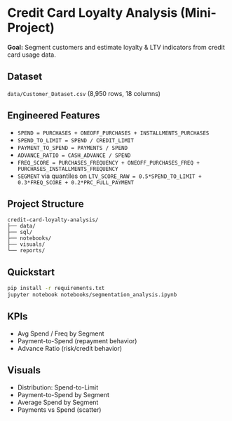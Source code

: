 # Credit Card Loyalty Analysis (Mini-Project)

**Goal:** Segment customers and estimate loyalty & LTV indicators from credit card usage data.

## Dataset
`data/Customer_Dataset.csv` (8,950 rows, 18 columns)

## Engineered Features
- `SPEND = PURCHASES + ONEOFF_PURCHASES + INSTALLMENTS_PURCHASES`
- `SPEND_TO_LIMIT = SPEND / CREDIT_LIMIT`
- `PAYMENT_TO_SPEND = PAYMENTS / SPEND`
- `ADVANCE_RATIO = CASH_ADVANCE / SPEND`
- `FREQ_SCORE = PURCHASES_FREQUENCY + ONEOFF_PURCHASES_FREQ + PURCHASES_INSTALLMENTS_FREQUENCY`
- `SEGMENT` via quantiles on `LTV_SCORE_RAW = 0.5*SPEND_TO_LIMIT + 0.3*FREQ_SCORE + 0.2*PRC_FULL_PAYMENT`

## Project Structure
```
credit-card-loyalty-analysis/
├── data/
├── sql/
├── notebooks/
├── visuals/
└── reports/
```

## Quickstart
```bash
pip install -r requirements.txt
jupyter notebook notebooks/segmentation_analysis.ipynb
```

## KPIs
- Avg Spend / Freq by Segment
- Payment-to-Spend (repayment behavior)
- Advance Ratio (risk/credit behavior)

## Visuals
- Distribution: Spend-to-Limit
- Payment-to-Spend by Segment
- Average Spend by Segment
- Payments vs Spend (scatter)